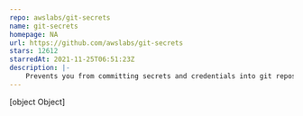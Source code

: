 ```yaml
---
repo: awslabs/git-secrets
name: git-secrets
homepage: NA
url: https://github.com/awslabs/git-secrets
stars: 12612
starredAt: 2021-11-25T06:51:23Z
description: |-
    Prevents you from committing secrets and credentials into git repositories
---
```


[object Object]
